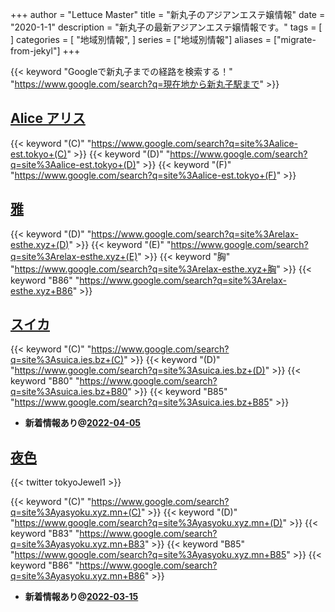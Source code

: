 +++
author = "Lettuce Master"
title = "新丸子のアジアンエステ嬢情報"
date = "2020-1-1"
description = "新丸子の最新アジアンエステ嬢情報です。"
tags = [
]
categories = [
    "地域別情報",
]
series = ["地域別情報"]
aliases = ["migrate-from-jekyl"]
+++

{{< keyword "Googleで新丸子までの経路を検索する！" "https://www.google.com/search?q=現在地から新丸子駅まで" >}}

## [Alice アリス](http://alice-est.tokyo/)
{{< keyword "(C)" "https://www.google.com/search?q=site%3Aalice-est.tokyo+(C)" >}} {{< keyword "(D)" "https://www.google.com/search?q=site%3Aalice-est.tokyo+(D)" >}} {{< keyword "(F)" "https://www.google.com/search?q=site%3Aalice-est.tokyo+(F)" >}} 

## [雅](http://relax-esthe.xyz/)
{{< keyword "(D)" "https://www.google.com/search?q=site%3Arelax-esthe.xyz+(D)" >}} {{< keyword "(E)" "https://www.google.com/search?q=site%3Arelax-esthe.xyz+(E)" >}} {{< keyword "胸" "https://www.google.com/search?q=site%3Arelax-esthe.xyz+胸" >}} {{< keyword "B86" "https://www.google.com/search?q=site%3Arelax-esthe.xyz+B86" >}} 

## [スイカ](https://suica.ies.bz/)
{{< keyword "(C)" "https://www.google.com/search?q=site%3Asuica.ies.bz+(C)" >}} {{< keyword "(D)" "https://www.google.com/search?q=site%3Asuica.ies.bz+(D)" >}} {{< keyword "B80" "https://www.google.com/search?q=site%3Asuica.ies.bz+B80" >}} {{< keyword "B85" "https://www.google.com/search?q=site%3Asuica.ies.bz+B85" >}} 

- **新着情報あり@[2022-04-05](/post/2022-04-05)**
## [夜色](https://yasyoku.xyz.mn/)


{{< twitter tokyoJewel1 >}}

{{< keyword "(C)" "https://www.google.com/search?q=site%3Ayasyoku.xyz.mn+(C)" >}} {{< keyword "(D)" "https://www.google.com/search?q=site%3Ayasyoku.xyz.mn+(D)" >}} {{< keyword "B83" "https://www.google.com/search?q=site%3Ayasyoku.xyz.mn+B83" >}} {{< keyword "B85" "https://www.google.com/search?q=site%3Ayasyoku.xyz.mn+B85" >}} {{< keyword "B86" "https://www.google.com/search?q=site%3Ayasyoku.xyz.mn+B86" >}} 

- **新着情報あり@[2022-03-15](/post/2022-03-15)**
